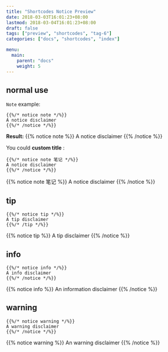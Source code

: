 ```yaml
---
title: "Shortcodes Notice Preview"
date: 2018-03-03T16:01:23+08:00
lastmod: 2018-03-04T16:01:23+08:00
draft: false
tags: ["preview", "shortcodes", "tag-6"]
categories: ["docs", "shortcodes", "index"]

menu:
  main:
    parent: "docs"
    weight: 5
---
```


## normal use
`Note` example:

```shortcode
{{%/* notice note */%}}
A notice disclaimer
{{%/* /notice */%}}
```

**Result:**
{{% notice note %}}
A notice disclaimer
{{% /notice %}}


You could **custom title** :


```shortcode
{{%/* notice note 笔记 */%}}
A notice disclaimer
{{%/* /notice */%}}
```

{{% notice note 笔记 %}}
A notice disclaimer
{{% /notice %}}


## tip

```shortcode
{{%/* notice tip */%}}
A tip disclaimer
{{%/* /tip */%}}
```

{{% notice tip %}}
A tip disclaimer
{{% /notice %}}


## info
```shortcode
{{%/* notice info */%}}
A info disclaimer
{{%/* /notice */%}}
```

{{% notice info %}}
An information disclaimer
{{% /notice %}}


## warning
```shortcode
{{%/* notice warning */%}}
A warning disclaimer
{{%/* /notice */%}}
```

{{% notice warning %}}
An warning disclaimer
{{% /notice %}}
